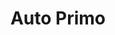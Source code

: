 ---
title: "Auto Primo"
url: /saint-andre-de-valborgne/auto-primo-avenue-lamouroux/
shop: réparation de voitures
---